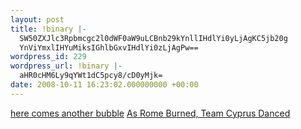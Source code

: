 ```yaml
---
layout: post
title: !binary |-
  SW50ZXJlc3Rpbmcgc2l0dWF0aW9uLCBnb29kYnllIHdlYi0yLjAgKC5jb20g
  YnViYmxlIHYuMiksIGhlbGxvIHdlYi0zLjAgPw==
wordpress_id: 229
wordpress_url: !binary |-
  aHR0cHM6Ly9qYWt1dC5pcy8/cD0yMjk=
date: 2008-10-11 16:23:02.000000000 +00:00
---
```

<a href="http://www.dailymotion.com/video/x3pmf1_herecomesanotherbubbletherichtersca_music">here comes another bubble</a>
<a href="http://www.techcrunch.com/2008/10/10/as-rome-burned-team-cyprus-danced/">As Rome Burned, Team Cyprus Danced</a>
